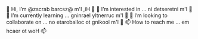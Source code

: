 👋 Hi, I’m @zscrab barcsz@ m'I ,iH 👋 
👀 I’m interested in ... ni detseretni m'I 👀 
🌱 I’m currently learning ... gninrael yltnerruc m'I 🌱 
💞️ I’m looking to collaborate on ... no etaroballoc ot gnikool m'I 💞️ 
📫 How to reach me ... em hcaer ot woH 📫 

<!---
zscrab/zscrab is a ✨ special ✨ repository because its `README.md` (this file) appears on your GitHub profile.
You can click the Preview link to take a look at your changes.
--->
